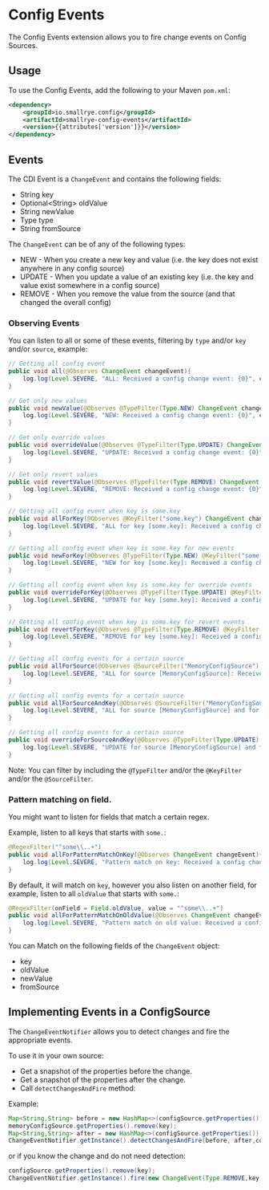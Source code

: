 # Config Events

The Config Events extension allows you to fire change events on Config Sources.

## Usage

To use the Config Events, add the following to your Maven `pom.xml`:

```xml
<dependency>
    <groupId>io.smallrye.config</groupId>
    <artifactId>smallrye-config-events</artifactId>
    <version>{{attributes['version']}}</version>
</dependency>
```

## Events

The CDI Event is a `ChangeEvent` and contains the following fields:

- String key
- Optional\<String> oldValue
- String newValue
- Type type
- String fromSource

The `ChangeEvent` can be of any of the following types:

- NEW - When you create a new key and value (i.e. the key does not exist anywhere in any config source)
- UPDATE - When you update a value of an existing key (i.e. the key and value exist somewhere in a config source)
- REMOVE - When you remove the value from the source (and that changed the overall config)

### Observing Events

You can listen to all or some of these events, filtering by `type` and/or `key` and/or `source`, example:

```java
// Getting all config event
public void all(@Observes ChangeEvent changeEvent){
    log.log(Level.SEVERE, "ALL: Received a config change event: {0}", changeEvent);
}

// Get only new values
public void newValue(@Observes @TypeFilter(Type.NEW) ChangeEvent changeEvent){
    log.log(Level.SEVERE, "NEW: Received a config change event: {0}", changeEvent);
}

// Get only override values
public void overrideValue(@Observes @TypeFilter(Type.UPDATE) ChangeEvent changeEvent){
    log.log(Level.SEVERE, "UPDATE: Received a config change event: {0}", changeEvent);
}

// Get only revert values
public void revertValue(@Observes @TypeFilter(Type.REMOVE) ChangeEvent changeEvent){
    log.log(Level.SEVERE, "REMOVE: Received a config change event: {0}", changeEvent);
}

// Getting all config event when key is some.key
public void allForKey(@Observes @KeyFilter("some.key") ChangeEvent changeEvent){
    log.log(Level.SEVERE, "ALL for key [some.key]: Received a config change event: {0}", changeEvent);
}

// Getting all config event when key is some.key for new events
public void newForKey(@Observes @TypeFilter(Type.NEW) @KeyFilter("some.key") ChangeEvent changeEvent){
    log.log(Level.SEVERE, "NEW for key [some.key]: Received a config change event: {0}", changeEvent);
}

// Getting all config event when key is some.key for override events
public void overrideForKey(@Observes @TypeFilter(Type.UPDATE) @KeyFilter("some.key") ChangeEvent changeEvent){
    log.log(Level.SEVERE, "UPDATE for key [some.key]: Received a config change event: {0}", changeEvent);
}

// Getting all config event when key is some.key for revert events
public void revertForKey(@Observes @TypeFilter(Type.REMOVE) @KeyFilter("some.key") ChangeEvent changeEvent){
    log.log(Level.SEVERE, "REMOVE for key [some.key]: Received a config change event: {0}", changeEvent);
}

// Getting all config events for a certain source
public void allForSource(@Observes @SourceFilter("MemoryConfigSource") ChangeEvent changeEvent){
    log.log(Level.SEVERE, "ALL for source [MemoryConfigSource]: Received a config change event: {0}", changeEvent);
}

// Getting all config events for a certain source
public void allForSourceAndKey(@Observes @SourceFilter("MemoryConfigSource") @KeyFilter("some.key")  ChangeEvent changeEvent){
    log.log(Level.SEVERE, "ALL for source [MemoryConfigSource] and for key [some.key]: Received a config change event: {0}", changeEvent);
}

// Getting all config events for a certain source
public void overrideForSourceAndKey(@Observes @TypeFilter(Type.UPDATE) @SourceFilter("MemoryConfigSource") @KeyFilter("some.key")  ChangeEvent changeEvent){
    log.log(Level.SEVERE, "UPDATE for source [MemoryConfigSource] and for key [some.key]: Received a config change event: {0}", changeEvent);
}
```

Note: You can filter by including the `@TypeFilter` and/or the `@KeyFilter` and/or the `@SourceFilter`.

### Pattern matching on field.

You might want to listen for fields that match a certain regex.

Example, listen to all keys that starts with `some.`:

```java
@RegexFilter("^some\\..+")
public void allForPatternMatchOnKey(@Observes ChangeEvent changeEvent){
    log.log(Level.SEVERE, "Pattern match on key: Received a config change event: {0}", changeEvent);
}
```

By default, it will match on `key`, however you also listen on another field, for example, listen to all `oldValue` 
that starts with `some.`:

```java
@RegexFilter(onField = Field.oldValue, value = "^some\\..+")
public void allForPatternMatchOnOldValue(@Observes ChangeEvent changeEvent){
    log.log(Level.SEVERE, "Pattern match on old value: Received a config change event: {0}", changeEvent);
}
```

You can Match on the following fields of the `ChangeEvent` object:

- key
- oldValue
- newValue
- fromSource

## Implementing Events in a ConfigSource

The `ChangeEventNotifier` allows you to detect changes and fire the appropriate events.

To use it in your own source:

- Get a snapshot of the properties before the change.
- Get a snapshot of the properties after the change.
- Call `detectChangesAndFire` method:

Example:

```java
Map<String,String> before = new HashMap<>(configSource.getProperties());
memoryConfigSource.getProperties().remove(key);
Map<String,String> after = new HashMap<>(configSource.getProperties());
ChangeEventNotifier.getInstance().detectChangesAndFire(before, after,configSource.getName());
```

or if you know the change and do not need detection:

```java
configSource.getProperties().remove(key);
ChangeEventNotifier.getInstance().fire(new ChangeEvent(Type.REMOVE,key,getOptionalOldValue(oldValue),null,configSource.getName()));
```
